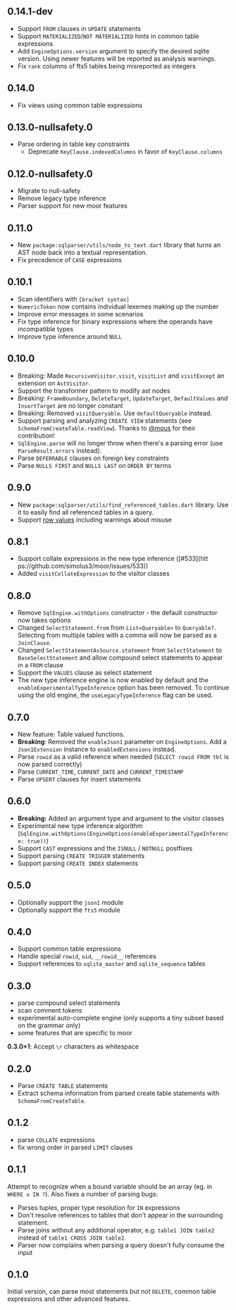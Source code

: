 ## 0.14.1-dev

- Support `FROM` clauses in `UPDATE` statements
- Support `MATERIALIZED`/`NOT MATERIALIZED` hints in common table expressions
- Add `EngineOptions.version` argument to specify the desired sqlite version.
  Using newer features will be reported as analysis warnings.
- Fix `rank` columns of fts5 tables being misreported as integers

## 0.14.0

- Fix views using common table expressions

## 0.13.0-nullsafety.0

- Parse ordering in table key constraints
  - Deprecate `KeyClause.indexedColumns` in favor of `KeyClause.columns`

## 0.12.0-nullsafety.0

- Migrate to null-safety
- Remove legacy type inference
- Parser support for new moor features

## 0.11.0

- New `package:sqlparser/utils/node_to_text.dart` library that turns an AST node back into a
  textual representation.
- Fix precedence of `CASE` expressions

## 0.10.1

- Scan identifiers with `[bracket syntax]`
- `NumericToken` now contains individual lexemes making up the number
- Improve error messages in some scenarios
- Fix type inference for binary expressions where the operands have incompatible types
- Improve type inference around `NULL` 

## 0.10.0

- Breaking: Made `RecursiveVisitor.visit`, `visitList` and `visitExcept` an extension on `AstVisitor`.
- Support the transformer pattern to modify ast nodes
- Breaking: `FrameBoundary`, `DeleteTarget`, `UpdateTarget`, `DefaultValues` and `InsertTarget` are no longer constant
- Breaking: Removed `visitQueryable`. Use `defaultQueryable` instead.
- Support parsing and analyzing `CREATE VIEW` statements (see `SchemaFromCreateTable.readView`).
  Thanks to [@mqus](https://github.com/mqus) for their contribution!
- `SqlEngine.parse` will no longer throw when there's a parsing error (use `ParseResult.errors` instead).
- Parse `DEFERRABLE` clauses on foreign key constraints
- Parse `NULLS FIRST` and `NULLS LAST` on `ORDER BY` terms

## 0.9.0

- New `package:sqlparser/utils/find_referenced_tables.dart` library. Use it to easily find all referenced tables
in a query.
- Support [row values](https://www.sqlite.org/rowvalue.html) including warnings about misuse

## 0.8.1

- Support collate expressions in the new type inference ([#533](htt
ps://github.com/simolus3/moor/issues/533))
- Added `visitCollateExpression` to the visitor classes

## 0.8.0

- Remove `SqlEngine.withOptions` constructor - the default constructor now takes options
- Changed `SelectStatement.from` from `List<Queryable>` to `Queryable?`. Selecting from multiple
  tables with a comma will now be parsed as a `JoinClause`.
- Changed `SelectStatementAsSource.statement` from `SelectStatement` to `BaseSelectStatement` and allow
  compound select statements to appear in a `FROM` clause
- Support the `VALUES` clause as select statement
- The new type inference engine is now enabled by default and the `enableExperimentalTypeInference` option
  has been removed. To continue using the old engine, the `useLegacyTypeInference` flag can be used.

## 0.7.0

- New feature: Table valued functions.
- __Breaking__: Removed the `enableJson1` parameter on `EngineOptions`. Add a `Json1Extension` instance
  to `enabledExtensions` instead.
- Parse `rowid` as a valid reference when needed (`SELECT rowid FROM tbl` is now parsed correctly)
- Parse `CURRENT_TIME`, `CURRENT_DATE` and `CURRENT_TIMESTAMP`
- Parse `UPSERT` clauses for insert statements

## 0.6.0

- __Breaking:__ Added an argument type and argument to the visitor classes
- Experimental new type inference algorithm 
(`SqlEngine.withOptions(EngineOptions(enableExperimentalTypeInference: true))`)
- Support `CAST` expressions and the `ISNULL` / `NOTNULL` postfixes
- Support parsing `CREATE TRIGGER` statements
- Support parsing `CREATE INDEX` statements

## 0.5.0
- Optionally support the `json1` module
- Optionally support the `fts5` module

## 0.4.0
- Support common table expressions
- Handle special `rowid`, `oid`, `__rowid__` references
- Support references to `sqlite_master` and `sqlite_sequence` tables

## 0.3.0
- parse compound select statements
- scan comment tokens
- experimental auto-complete engine (only supports a tiny subset based on the grammar only)
- some features that are specific to moor

__0.3.0+1__: Accept `\r` characters as whitespace

## 0.2.0
- Parse `CREATE TABLE` statements
- Extract schema information from parsed create table statements with `SchemaFromCreateTable`.

## 0.1.2
- parse `COLLATE` expressions
- fix wrong order in parsed `LIMIT` clauses

## 0.1.1
Attempt to recognize when a bound variable should be an array (eg. in `WHERE x IN ?`).
Also fixes a number of parsing bugs:
- Parses tuples, proper type resolution for `IN` expressions
- Don't resolve references to tables that don't appear in the surrounding statement.
- Parse joins without any additional operator, e.g. `table1 JOIN table2` instead of 
`table1 CROSS JOIN table2`.
- Parser now complains when parsing a query doesn't fully consume the input

## 0.1.0
Initial version, can parse most statements but not `DELETE`, common table expressions and other
advanced features.